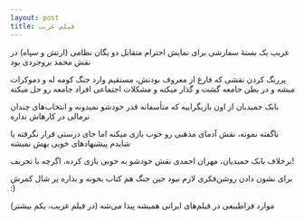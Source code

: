 ```yaml
---
layout: post
title: فیلم غریب
---
```


غریب یک بستهٔ سفارشی برای نمایش احترام متقابل دو یگان نظامی (ارتش و سپاه) در نقش محمد بروجردی بود

پررنگ کردن نقشی که فارغ از معروف بودنش، مستقیم وارد جنگ کومه له و دموکرات میشه و در بطن جامعه گشت و گذار میکنه و مشکلات اجتماعی افراد جامعه رو حل میکنه

بابک حمیدیان از اون بازیگراییه که متأسفانه قدر خودشو نمیدونه و انتخاب‌های چندان نرمالی در کارهاش نداره

ناگفته نمونه، نقش آدمای مذهبی رو خوب بازی میکنه اما جای درستی قرار نگرفته یا شایدم پیشنهادهای خوبی بهش نمیشه

برخلاف بابک حمیدیان، مهران احمدی نقش خودشو به خوبی بازی کرده، اگرچه با تحریف!

برای نشون دادن روشن‌فکری لازم نبود حین جنگ هم کتاب بخونه و بذاره پر شال کمرش :)

موارد فراطبیعی در فیلم‌های ایرانی همیشه پیدا می‌شه (در فیلم غریب، یکم بیشتر)
